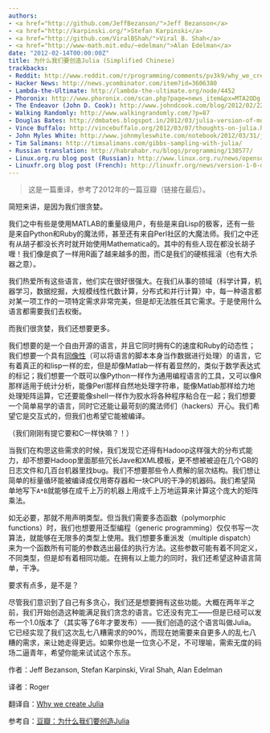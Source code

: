```yaml
---
authors:
- <a href="http://github.com/JeffBezanson/">Jeff Bezanson</a>
- <a href="http://karpinski.org/">Stefan Karpinski</a>
- <a href="http://github.com/ViralBShah/">Viral B. Shah</a>
- <a href="http://www-math.mit.edu/~edelman/">Alan Edelman</a>
date: "2012-02-14T00:00:00Z"
title: 为什么我们要创造Julia (Simplified Chinese)
trackbacks:
- Reddit: http://www.reddit.com/r/programming/comments/pv3k9/why_we_created_julia_a_new_programming_language/
- Hacker News: http://news.ycombinator.com/item?id=3606380
- Lambda-the-Ultimate: http://lambda-the-ultimate.org/node/4452
- Phoronix: http://www.phoronix.com/scan.php?page=news_item&px=MTA2ODg
- The Endeavor (John D. Cook): http://www.johndcook.com/blog/2012/02/22/julia-random-number-generation/
- Walking Randomly: http://www.walkingrandomly.com/?p=87
- Douglas Bates: http://dmbates.blogspot.in/2012/03/julia-version-of-multinomial-sampler_12.html
- Vince Buffalo: http://vincebuffalo.org/2012/03/07/thoughts-on-julia.html
- John Myles White: http://www.johnmyleswhite.com/notebook/2012/03/31/julia-i-love-you/
- Tim Salimans: http://timsalimans.com/gibbs-sampling-with-julia/
- Russian translation: http://habrahabr.ru/blogs/programming/138577/
- Linux.org.ru blog post (Russian): http://www.linux.org.ru/news/opensource/7440863
- Linuxfr.org blog post (French): http://linuxfr.org/news/version-1-0-de-julia
---
```


> 这是一篇重译，参考了2012年的一篇豆瓣（链接在最后）。

简短来讲，是因为我们很贪婪。

我们之中有些是使用MATLAB的重量级用户，有些是来自Lisp的极客，还有一些是来自Python和Ruby的魔法师，甚至还有来自Perl社区的大魔法师。我们之中还有从胡子都没长齐时就开始使用Mathematica的。其中的有些人现在都没长胡子喱！我们像是疯了一样用R画了越来越多的图，而C是我们的硬核摇滚（也有大杀器之意）。

我们热爱所有这些语言，他们实在很好很强大。在我们从事的领域（科学计算，机器学习，数据挖掘，大规模线性代数计算，分布式和并行计算）中，每一种语言都对某一项工作的一项特定需求非常完美，但是却无法胜任其它需求。于是使用什么语言都需要我们去权衡。

而我们很贪婪，我们还想要更多。

我们想要的是一个自由开源的语言，并且它同时拥有C的速度和Ruby的动态性；我们想要一个具有[同像性]()（可以将语言的脚本本身当作数据进行处理）的语言，它有着真正的和lisp一样的宏，但是却像Matlab一样有着显然的，类似于数学表达式的标记；我们想要一个既可以像Python一样作为通用编程语言的工具，又可以像R那样适用于统计分析，能像Perl那样自然地处理字符串，能像Matlab那样给力地处理矩阵运算，它还要能像shell一样作为胶水将各种程序粘合在一起；我们想要一个简单易学的语言，同时它还能让最苛刻的魔法师们（hackers）开心。我们希望它是交互式的，但我们也希望它能被编译。

（我们刚刚有提它要和C一样快嘛？！）

当我们在构思这些需求的时候，我们发现它还得有Hadoop这样强大的分布式能力，却不想要Hadoop里面那些冗长Jave和XML模板，更不想被被迫在几个GB的日志文件和几百台机器里找bug。我们不想要那些令人费解的层次结构。我们想让简单的标量循环能被编译成仅用寄存器和一块CPU的干净的机器码。我们希望简单地写下`A*B`就能够在成千上万的机器上用成千上万地运算来计算这个庞大的矩阵乘法。

如无必要，那就不用声明类型。但当我们需要多态函数（polymorphic functions）时，我们也想要用泛型编程（generic programming）仅仅书写一次算法，就能够在无限多的类型上使用。我们想要多重派发（multiple dispatch）来为一个函数所有可能的参数选出最佳的执行方法。这些参数可能有着不同定义，不同类型，但是却有着相同功能。在拥有以上能力的同时，我们还希望这种语言简单，干净。

要求有点多，是不是？

尽管我们意识到了自己有多贪心，我们还是想要拥有这些功能。大概在两年半之前，我们开始创造这种能满足我们贪念的语言。它还没有完工——但是已经可以发布一个1.0版本了（其实等了6年才要发布）——我们创造的这个语言叫做Julia。它已经实现了我们这次乱七八糟需求的90%，而现在她需要来自更多人的乱七八糟的需求，来让她走得更远。如果你也是一位贪心不足，不可理喻，需索无度的码场二逼青年，希望你能来试试这个东东。

作者：Jeff Bezanson, Stefan Karpinski, Viral Shah, Alan Edelman

译者：Roger

翻译自：[Why we create Julia](/blog/2012/02/why-we-created-julia/)

参考自：[豆瓣：为什么我们要创造Julia](https://www.douban.com/note/203945680/)
